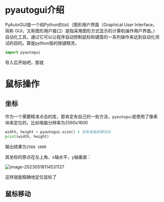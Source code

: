 # pyautogui介绍

PyAutoGUI是一个纯Python的`GUI`（图形用户界面（Graphical User Interface，简称 GUI，又称图形用户接口）是指采用图形方式显示的计算机操作用户界面。）自动化工具，通过它可以让程序自动控制鼠标和键盘的一系列操作来达到自动化测试的目的。算是python版的按键精灵。

```python
import pyautogui
```

导入后开始吧，那就

# 鼠标操作

## 坐标

作为一个需要精准点击的库，那肯定有自己的一些方法，`pyautogui`是使用了像素块来定位的，比如电脑分辨率为2560x1600

```python
width, height = pyautogui.size() # 获取电脑屏幕坐标
print(width, height)
```

输出结果为`2560 1600`

其坐标的原点在左上角，x轴水平，y轴垂直：

![image-20230518114531127](https://bangwu.oss-cn-shanghai.aliyuncs.com/img/202305181145156.png)

这样就能精确地定位鼠标了

## 鼠标移动

